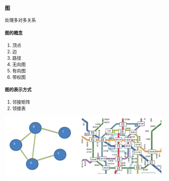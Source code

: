 ### 图
处理多对多关系

#### 图的概念
1. 顶点
2. 边
3. 路径
4. 无向图
5. 有向图
6. 带权图

#### 图的表示方式
1. 邻接矩阵
2. 领接表

![](./assets/17.png)